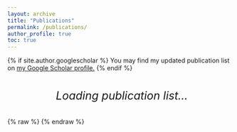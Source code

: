 ```yaml
---
layout: archive
title: "Publications"
permalink: /publications/
author_profile: true
toc: true
---
```


{% if site.author.googlescholar %}
  You may find my updated publication list on <u><a href="{{site.author.googlescholar}}">my Google Scholar profile</a>.</u>
{% endif %}
<br>

<!-- Move the loading message OUTSIDE the BibBase container -->
<div id="loading-wrapper" style="text-align: center; margin-bottom: 10px;">
    <p id="loading-message" style="
        display: inline-flex;
        font-size: 25px;
        font-style: italic;
        align-items: center;
        gap: 10px;
        min-width: 200px;
        white-space: nowrap;">
        <span class="spinner"></span> Loading publication list...
    </p>
</div>


<div id="bibbase-container">
  {% raw %}
  <script defer id="bibbase-script" src="https://bibbase.org/show?bib=https://bibbase.org/f/gSr8DjLGW8y2y2snm/uploaded.bib&jsonp=1"></script>
  {% endraw %}
</div>
<style>
    /* Define the spinning animation */
    @keyframes spin {
        0% { transform: rotate(0deg); }
        100% { transform: rotate(360deg); }
    }

    /* Ensure the spinner is visible and properly styled */
    .spinner {
        width: 30px;
        height: 30px;
        border: 5px solid rgba(0, 0, 0, 0.2); /* Light gray border */
        border-top: 5px solid #007bff; /* Blue top border for spinning effect */
        border-radius: 50%;
        display: inline-block;
        animation: spin 1s linear infinite; /* Ensures continuous rotation */
    }

    /* Smooth fade-out animation */
    .fade-out {
        opacity: 0;
        transition: opacity 0.8s ease-out;
    }
</style>

<script src="/assets/js/bibbase.js"></script>
